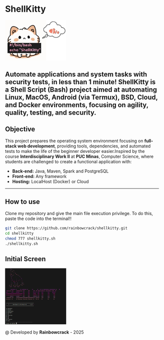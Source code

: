 # ShellKitty

<img src="img/kitty.png" alt="Imagem do gatinho" width="200"/>

**Automate applications and system tasks with security tests, in less than 1 minute!** ShellKitty is a Shell Script (Bash) project aimed at automating Linux, MacOS, Android (via Termux), BSD, Cloud, and Docker environments, focusing on **agility, quality, testing, and security**.
---

## Objective

This project prepares the operating system environment focusing on **full-stack web development**, providing tools, dependencies, and automated tests to make the life of the beginner developer easier.Inspired by the course **Interdisciplinary Work II** at **PUC Minas**, Computer Science, where students are challenged to create a functional application with:

- **Back-end:** Java, Maven, Spark and PostgreSQL  
- **Front-end:** Any framework  
- **Hosting:** LocalHost (Docker) or Cloud 

---

## How to use
Clone my repository and give the main file execution privilege. To do this, paste the code into the terminal!!

```bash
git clone https://github.com/rainbowcrack/shellkitty.git
cd shellkitty
chmod 777 shellkitty.sh
./shellkitty.sh
```

## Initial Screen
<img src="img/menu.png" alt="Imagem do gatinho" width="200"/>

@ Developed by **Rainbowcrack** - 2025